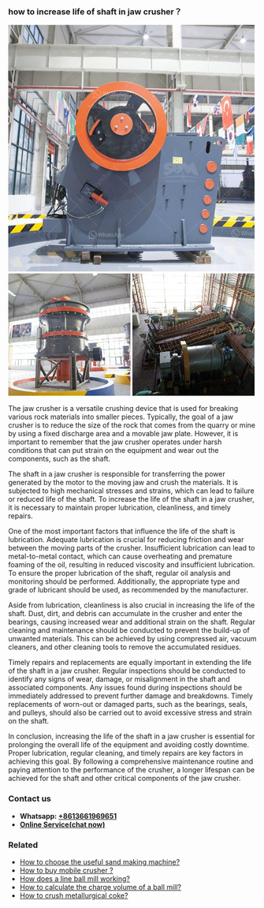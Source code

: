 <h3>how to increase life of shaft in jaw crusher？</h3><img src='1701746121.jpg' alt=''><p>The jaw crusher is a versatile crushing device that is used for breaking various rock materials into smaller pieces. Typically, the goal of a jaw crusher is to reduce the size of the rock that comes from the quarry or mine by using a fixed discharge area and a movable jaw plate. However, it is important to remember that the jaw crusher operates under harsh conditions that can put strain on the equipment and wear out the components, such as the shaft.</p><p>The shaft in a jaw crusher is responsible for transferring the power generated by the motor to the moving jaw and crush the materials. It is subjected to high mechanical stresses and strains, which can lead to failure or reduced life of the shaft. To increase the life of the shaft in a jaw crusher, it is necessary to maintain proper lubrication, cleanliness, and timely repairs.</p><p>One of the most important factors that influence the life of the shaft is lubrication. Adequate lubrication is crucial for reducing friction and wear between the moving parts of the crusher. Insufficient lubrication can lead to metal-to-metal contact, which can cause overheating and premature foaming of the oil, resulting in reduced viscosity and insufficient lubrication. To ensure the proper lubrication of the shaft, regular oil analysis and monitoring should be performed. Additionally, the appropriate type and grade of lubricant should be used, as recommended by the manufacturer.</p><p>Aside from lubrication, cleanliness is also crucial in increasing the life of the shaft. Dust, dirt, and debris can accumulate in the crusher and enter the bearings, causing increased wear and additional strain on the shaft. Regular cleaning and maintenance should be conducted to prevent the build-up of unwanted materials. This can be achieved by using compressed air, vacuum cleaners, and other cleaning tools to remove the accumulated residues.</p><p>Timely repairs and replacements are equally important in extending the life of the shaft in a jaw crusher. Regular inspections should be conducted to identify any signs of wear, damage, or misalignment in the shaft and associated components. Any issues found during inspections should be immediately addressed to prevent further damage and breakdowns. Timely replacements of worn-out or damaged parts, such as the bearings, seals, and pulleys, should also be carried out to avoid excessive stress and strain on the shaft.</p><p>In conclusion, increasing the life of the shaft in a jaw crusher is essential for prolonging the overall life of the equipment and avoiding costly downtime. Proper lubrication, regular cleaning, and timely repairs are key factors in achieving this goal. By following a comprehensive maintenance routine and paying attention to the performance of the crusher, a longer lifespan can be achieved for the shaft and other critical components of the jaw crusher.</p><h3>Contact us</h3><ul><li><strong>Whatsapp:&nbsp;<a href="https://wa.me/8613661969651">+8613661969651</a></strong></li><li><a href="https://swt.shibang-china.com/?git&amp;zhl&amp;how to increase life of shaft in jaw crusher？"><strong>Online Service(chat now)</strong></a></li></ul><h3>Related</h3><ul><li><a href='How to choose the useful sand making machine.md'>How to choose the useful sand making machine?</a></li><li><a href='How to buy mobile crusher .md'>How to buy mobile crusher ?</a></li><li><a href='How does a line ball mill working.md'>How does a line ball mill working?</a></li><li><a href='How to calculate the charge volume of a ball mill.md'>How to calculate the charge volume of a ball mill?</a></li><li><a href='How to crush metallurgical coke.md'>How to crush metallurgical coke?</a></li></ul>